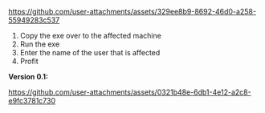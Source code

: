 

https://github.com/user-attachments/assets/329ee8b9-8692-46d0-a258-55949283c537

1. Copy the exe over to the affected machine
2. Run the exe
3. Enter the name of the user that is affected
4. Profit


**Version 0.1:**

https://github.com/user-attachments/assets/0321b48e-6db1-4e12-a2c8-e9fc3781c730

